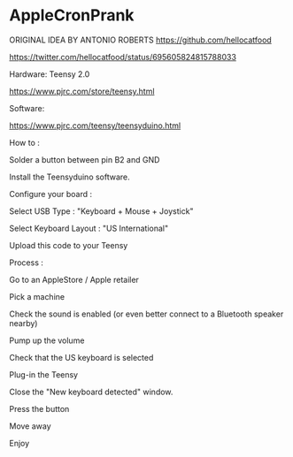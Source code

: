 # AppleCronPrank

ORIGINAL IDEA BY ANTONIO ROBERTS https://github.com/hellocatfood


https://twitter.com/hellocatfood/status/695605824815788033


  Hardware: Teensy 2.0
  
  https://www.pjrc.com/store/teensy.html

  Software: 
  
  https://www.pjrc.com/teensy/teensyduino.html

  How to :
  
  Solder a button between pin B2 and GND
  
  Install the Teensyduino software.
  
  Configure your board : 
  
  Select USB Type : "Keyboard + Mouse + Joystick"

  Select Keyboard Layout : "US International"
  
  Upload this code to your Teensy
  
  Process :
  
  Go to an AppleStore / Apple retailer
  
  Pick a machine
  
  Check the sound is enabled (or even better connect to a Bluetooth speaker nearby)
  
  Pump up the volume
  
  Check that the US keyboard is selected
  
  Plug-in the Teensy
  
  Close the "New keyboard detected" window.
  
  Press the button
  
  Move away
  
  Enjoy